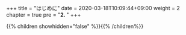+++
title = "はじめに"
date = 2020-03-18T10:09:44+09:00
weight = 2
chapter = true
pre = "<b>2. </b>"
+++

{{% children showhidden="false" %}}{{% /children%}}